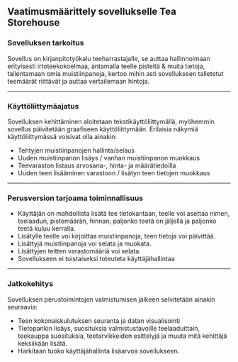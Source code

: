 ## Vaatimusmäärittely sovellukselle Tea Storehouse

### Sovelluksen tarkoitus

Sovellus on kirjanpitotyökalu teeharrastajalle, se auttaa hallinnoimaan erityisesti irtoteekokoelmaa, antamalla teelle pisteitä & muita tietoja, tallentamaan omia muistiinpanoja, kertoo mihin asti sovellukseen talletetut teemäärät riittävät ja auttaa vertailemaan hintoja.

---

### Käyttöliittymäajatus

Sovelluksen kehittäminen aloitetaan tekstikäyttöliittymällä, myöhemmin sovellus päivitetään graafiseen käyttöliittymään. Erilaisia näkymiä käyttöliittymässä voisivat olla ainakin:

- Tehtyjen muistiinpanojen hallinta/selaus
- Uuden muistiinpanon lisäys / vanhan muistiinpanon muokkaus
- Teevaraston listaus arvosana-, hinta- ja määrätiedoilla
- Uuden teen lisääminen varastoon / lisätyn teen tietojen muokkaus

---

### Perusversion tarjoama toiminnallisuus

- Käyttäjän on mahdollista lisätä tee tietokantaan, teelle voi asettaa nimen, teelaadun, pistemäärän, hinnan, paljonko teetä on jäljellä ja paljonko teetä kuluu kerralla.
- Lisätylle teelle voi kirjoittaa muistiinpanoja, teen tietoja voi päivittää.
- Lisättyjä muistiinpanoja voi selata ja muokata.
- Lisättyjen teitten varastomääriä voi selata.
- Sovellukseen ei toistaiseksi toteuteta käyttäjähallintaa

---

### Jatkokehitys

Sovelluksen perustoimintojen valmistumisen jälkeen selvitetään ainakin seuraavia:

- Teen kokonaiskulutuksen seuranta ja datan visualisointi
- Tietopankin lisäys, suosituksia valmistustavoille teelaaduittain, teekauppa suosituksia, teetarvikkeiden esittelyjä ja muuta mitä kehittäjä keksiikään lisätä.
- Harkitaan tuoko käyttäjähallinta lisäarvoa sovellukseen.
